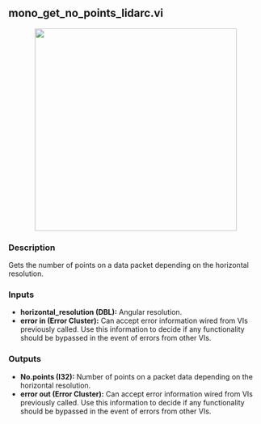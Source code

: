 ## mono_get_no_points_lidarc.vi
<p align="center">
<img src="https://github.com/monoDriveIO/client/raw/master/WikiPhotos/LV_client/utilities/mono__get__no__points__lidarc.png" 
width="400"  />
</p>

### Description 
Gets the number of points on a data packet depending on the horizontal resolution.

### Inputs

- **horizontal_resolution (DBL):** Angular resolution.
- **error in (Error Cluster):** Can accept error information wired from VIs previously called. Use this information to decide if any functionality should be bypassed in the event of errors from other VIs.


### Outputs

- **No.points (I32):** Number of points on a packet data depending on the horizontal resolution.
- **error out (Error Cluster):** Can accept error information wired from VIs previously called. Use this information to decide if any functionality should be bypassed in the event of errors from other VIs.
